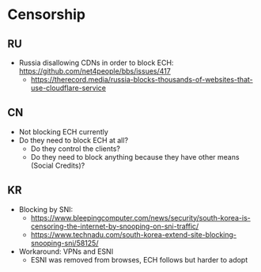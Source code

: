# Censorship

## RU

* Russia disallowing CDNs in order to block ECH: https://github.com/net4people/bbs/issues/417
  * https://therecord.media/russia-blocks-thousands-of-websites-that-use-cloudflare-service

## CN

- Not blocking ECH currently
- Do they need to block ECH at all?
	- Do they control the clients?
	- Do they need to block anything because they have other means (Social Credits)?

## KR

- Blocking by SNI:
	- https://www.bleepingcomputer.com/news/security/south-korea-is-censoring-the-internet-by-snooping-on-sni-traffic/
	- https://www.technadu.com/south-korea-extend-site-blocking-snooping-sni/58125/
- Workaround: VPNs and ESNI
	- ESNI was removed from browses, ECH follows but harder to adopt
